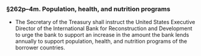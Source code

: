 ### §262p–4m. Population, health, and nutrition programs
* The Secretary of the Treasury shall instruct the United States Executive Director of the International Bank for Reconstruction and Development to urge the bank to support an increase in the amount the bank lends annually to support population, health, and nutrition programs of the borrower countries.